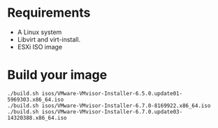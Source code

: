 # Requirements

- A Linux system
- Libvirt and virt-install.
- ESXi ISO image

# Build your image

```shell
./build.sh isos/VMware-VMvisor-Installer-6.5.0.update01-5969303.x86_64.iso
./build.sh isos/VMware-VMvisor-Installer-6.7.0-8169922.x86_64.iso
./build.sh isos/VMware-VMvisor-Installer-6.7.0.update03-14320388.x86_64.iso
```
